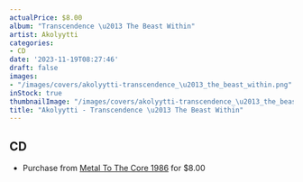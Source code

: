 ```yaml
---
actualPrice: $8.00
album: "Transcendence \u2013 The Beast Within"
artist: Akolyytti
categories:
- CD
date: '2023-11-19T08:27:46'
draft: false
images:
- "/images/covers/akolyytti-transcendence_\u2013_the_beast_within.png"
inStock: true
thumbnailImage: "/images/covers/akolyytti-transcendence_\u2013_the_beast_within-thumb.png"
title: "Akolyytti - Transcendence \u2013 The Beast Within"
---
```


## CD
* Purchase from [Metal To The Core 1986](https://metaltothecore1986.com/shop/akolyytti-transcendence-the-beast-within-cd/) for $8.00
